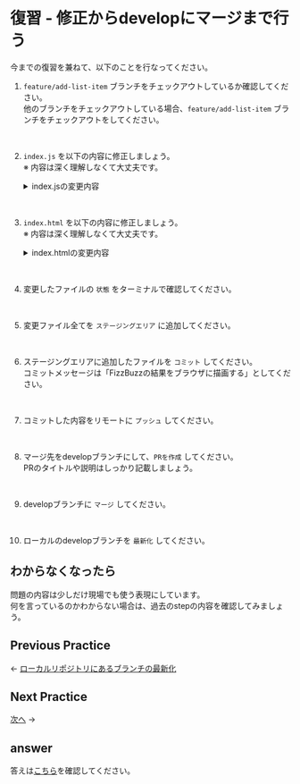 # 復習 - 修正からdevelopにマージまで行う

今までの復習を兼ねて、以下のことを行なってください。

1. `feature/add-list-item` ブランチをチェックアウトしているか確認してください。  
他のブランチをチェックアウトしている場合、`feature/add-list-item` ブランチをチェックアウトをしてください。

<br>

2. `index.js` を以下の内容に修正しましょう。  
※ 内容は深く理解しなくて大丈夫です。
    <details>
      <summary>index.jsの変更内容</summary>

      ```
      function outputText(message) {
        const unOrderListElem = document.getElementById('list');

        let newListItemElem = document.createElement('li');
        newListItemElem.textContent = message;

        unOrderListElem.appendChild(newListItemElem);
      }

      function fizzBuzz() {
        const val = document.getElementById('input-max-number').value;
        const maxNumber = parseInt(val, 10);

        if(typeof maxNumber !== 'number') {
          console.log('入力内容は数値にしてください。')
          return;
        }

        for(let i = 1; i <= maxNumber; i++) {
          if (i % 15 === 0) {
            outputText('FizzBuzz');
            console.log('FizzBuzz');
          }
          else if (i % 3 === 0) {
            outputText('Fizz');
            console.log('Fizz');
          }
          else if (i % 5 === 0) {
            outputText('Buzz');
            console.log('Buzz')
          }
          else {
            outputText(String(i));
            console.log(i)
          }
        }
      }

      document.addEventListener('DOMContentLoaded', function() {
        const buttonElem = document.getElementById('button');
        buttonElem.addEventListener('click', fizzBuzz, false);
      })
      ```
    </details>
<br>

3. `index.html` を以下の内容に修正しましょう。  
※ 内容は深く理解しなくて大丈夫です。
    <details>
      <summary>index.htmlの変更内容</summary>

      ```
      <!DOCTYPE html>
        <html lang="ja">
          <head>
            <meta charset="UTF-8">
            <meta name="viewport" content="width=device-width, initial-scale=1.0">
            <title>Gitカリキュラム</title>
          </head>
          <body>
            <div>
              <h1>Fizz-Buzz</h1>
              <p>コンソールに実行結果が表示されます。</p>
              <div>
                <label for="input-max-number">
                  最大値を入力してください。
                  <input id="input-max-number" type="text">
                </label>
              </div>
              <button id="button" type="button">計算を実行</button>
              <div>
                <ul id="list"></ul>
              </div>
            </div>
            <script src="./index.js"></script>
          </body>
        </html>
      ```
    </details>
<br>

4. 変更したファイルの `状態` をターミナルで確認してください。

<br>

5. 変更ファイル全てを `ステージングエリア` に追加してください。

<br>

6. ステージングエリアに追加したファイルを `コミット` してください。  
コミットメッセージは「FizzBuzzの結果をブラウザに描画する」としてください。

<br>

7. コミットした内容をリモートに `プッシュ` してください。

<br>

8. マージ先をdevelopブランチにして、`PRを作成` してください。  
PRのタイトルや説明はしっかり記載しましょう。

<br>

9. developブランチに `マージ` してください。

<br>

10. ローカルのdevelopブランチを `最新化` してください。

## わからなくなったら

問題の内容は少しだけ現場でも使う表現にしています。  
何を言っているのかわからない場合は、過去のstepの内容を確認してみましょう。  

## Previous Practice

← [ローカルリポジトリにあるブランチの最新化](../step04/index.md)

## Next Practice

<!-- TODO: 作成したらURLを追加する -->
[次へ]() →

## answer

答えは[こちら](/public/docs/training/answer/step02/index.md)を確認してください。

